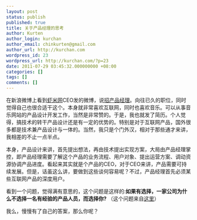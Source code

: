 ```yaml
---
layout: post
status: publish
published: true
title: 关于产品经理的思考
author: Kurten
author_login: kurchan
author_email: chinkurten@gmail.com
author_url: http://kurchan.com
wordpress_id: 23
wordpress_url: http://kurchan.com/?p=23
date: 2011-07-29 03:45:32.000000000 +08:00
categories: []
tags: []
comments: []
---
```

在新浪微博上看到<a href="http://www.xiami.com/" target="_blank">虾米网</a>CEO发的微博，说<a href="http://t.sina.com.cn/1654145491/wr4kmWhKnT" target="_blank">招产品经理</a>。向往已久的职位，同时觉得自己也很合适干这个。本身就非常喜欢互联网，同时也喜欢音乐。可以从事音乐网站的产品设计开发工作，当然是非常赞的。于是，我也就发了简历。个人觉得，搞技术的转干产品设计还是有一定的优势的。特别是对于互联网产品，国外很多都是技术兼产品设计与一体的。当然，我只是个门外汉，相对于那些通才来讲，我相差的不止一点半点。

本身，产品设计来讲，首先提出想法，再由技术提出实现方案，大局由产品经理掌控，即产品经理需要了解这个产品的业务流程、用户对象、提出运营方案、调动资源协调产品进度。看起来其实就是个产品的CEO，对于CEO来讲，产品需要可持续发展。但是，话虽这么讲，要做到这些谈何容易呢？不过，产品经理首先必须某些互联网产品的深度用户。

看到一个问题，觉得满有意思的，这个问题是这样的:<strong>如果有选择，一家公司为什么不选择一名有经验的产品人员，而选择你?</strong> （这个问题来自<a href="http://iamsujie.com/0000/0015/" target="_blank">这里</a>）

我么，慢慢有了自己的答案，那么你呢？
